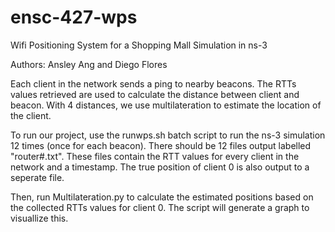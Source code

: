 # ensc-427-wps
Wifi Positioning System for a Shopping Mall Simulation in ns-3

Authors:
Ansley Ang and Diego Flores

Each client in the network sends a ping to nearby beacons. The RTTs values retrieved are used to calculate the distance between client and beacon.
With 4 distances, we use multilateration to estimate the location of the client. 

To run our project, use the runwps.sh batch script to run the ns-3 simulation 12 times (once for each beacon). There should be 12 files output labelled "router#.txt". These files contain the RTT values for every client in the network and a timestamp. The true position of client 0 is also output to a seperate file. 

Then, run Multilateration.py to calculate the estimated positions based on the collected RTTs values for client 0. The script will generate a graph to visuallize this. 
